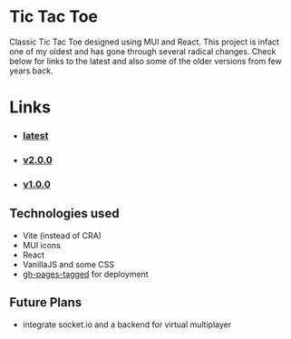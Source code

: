 # Tic Tac Toe

Classic Tic Tac Toe designed using MUI and React. This project is infact one of my oldest and has gone through several radical changes. Check below for links to the latest and also some of the older versions from few years back.

# Links

- ### [latest](https://prince-thind.github.io/tic-tac-toe/)

- ### [v2.0.0](https://prince-thind.github.io/tic-tac-toe/v2.0.0)

- ### [v1.0.0](https://prince-thind.github.io/tic-tac-toe/v1.0.0)

## Technologies used

- Vite (instead of CRA)
- MUI icons
- React
- VanillaJS and some CSS
- [gh-pages-tagged](https://www.npmjs.com/package/gh-pages-tagged) for deployment

## Future Plans

- integrate socket.io and a backend for virtual multiplayer
